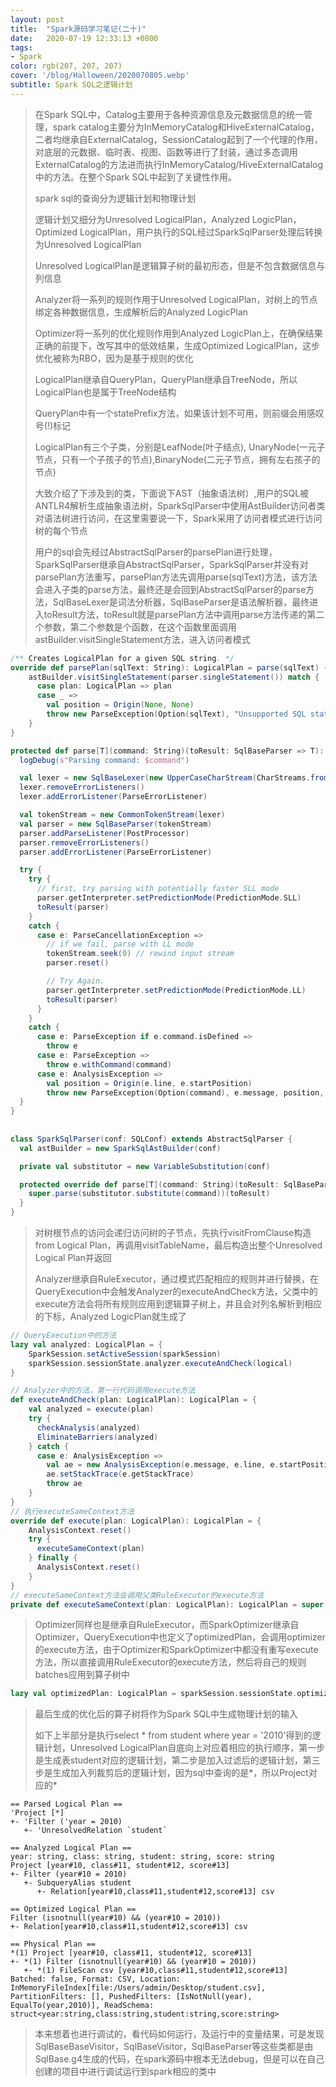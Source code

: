 ```yaml
---
layout: post
title:  "Spark源码学习笔记(二十)"
date:   2020-07-19 12:33:13 +0800
tags:
- Spark
color: rgb(207, 207, 207)
cover: '/blog/Halloween/2020070805.webp'
subtitle: Spark SQL之逻辑计划
---
```

> 在Spark SQL中，Catalog主要用于各种资源信息及元数据信息的统一管理，spark catalog主要分为InMemoryCatalog和HiveExternalCatalog，二者均继承自ExternalCatalog，SessionCatalog起到了一个代理的作用，对底层的元数据、临时表、视图、函数等进行了封装，通过多态调用ExternalCatalog的方法进而执行InMemoryCatalog/HiveExternalCatalog中的方法。在整个Spark SQL中起到了关键性作用。
> 
> spark sql的查询分为逻辑计划和物理计划
> 
> 逻辑计划又细分为Unresolved LogicalPlan，Analyzed LogicPlan，Optimized LogicalPlan，用户执行的SQL经过SparkSqlParser处理后转换为Unresolved LogicalPlan
> 
> Unresolved LogicalPlan是逻辑算子树的最初形态，但是不包含数据信息与列信息
> 
> Analyzer将一系列的规则作用于Unresolved LogicalPlan，对树上的节点绑定各种数据信息，生成解析后的Analyzed LogicPlan
> 
> Optimizer将一系列的优化规则作用到Analyzed LogicPlan上，在确保结果正确的前提下，改写其中的低效结果，生成Optimized LogicalPlan，这步优化被称为RBO，因为是基于规则的优化
> 
> LogicalPlan继承自QueryPlan，QueryPlan继承自TreeNode，所以LogicalPlan也是属于TreeNode结构
> 
> QueryPlan中有一个statePrefix方法，如果该计划不可用，则前缀会用感叹号(!)标记
> 
> LogicalPlan有三个子类，分别是LeafNode(叶子结点), UnaryNode(一元子节点，只有一个子孩子的节点),BinaryNode(二元子节点，拥有左右孩子的节点)
> 
> 大致介绍了下涉及到的类，下面说下AST（抽象语法树）,用户的SQL被ANTLR4解析生成抽象语法树，SparkSqlParser中使用AstBuilder访问者类对语法树进行访问，在这里需要说一下，Spark采用了访问者模式进行访问树的每个节点
> 
> 用户的sql会先经过AbstractSqlParser的parsePlan进行处理，SparkSqlParser继承自AbstractSqlParser，SparkSqlParser并没有对parsePlan方法重写，parsePlan方法先调用parse(sqlText)方法，该方法会进入子类的parse方法，最终还是会回到AbstractSqlParser的parse方法，SqlBaseLexer是词法分析器，SqlBaseParser是语法解析器，最终进入toResult方法，toResult就是parsePlan方法中调用parse方法传递的第二个参数，第二个参数是个函数，在这个函数里面调用astBuilder.visitSingleStatement方法，进入访问者模式


```scala
/** Creates LogicalPlan for a given SQL string. */
override def parsePlan(sqlText: String): LogicalPlan = parse(sqlText) { parser =>
    astBuilder.visitSingleStatement(parser.singleStatement()) match {
      case plan: LogicalPlan => plan
      case _ =>
        val position = Origin(None, None)
        throw new ParseException(Option(sqlText), "Unsupported SQL statement", position, position)
    }
}

protected def parse[T](command: String)(toResult: SqlBaseParser => T): T = {
  logDebug(s"Parsing command: $command")

  val lexer = new SqlBaseLexer(new UpperCaseCharStream(CharStreams.fromString(command)))
  lexer.removeErrorListeners()
  lexer.addErrorListener(ParseErrorListener)

  val tokenStream = new CommonTokenStream(lexer)
  val parser = new SqlBaseParser(tokenStream)
  parser.addParseListener(PostProcessor)
  parser.removeErrorListeners()
  parser.addErrorListener(ParseErrorListener)

  try {
    try {
      // first, try parsing with potentially faster SLL mode
      parser.getInterpreter.setPredictionMode(PredictionMode.SLL)
      toResult(parser)
    }
    catch {
      case e: ParseCancellationException =>
        // if we fail, parse with LL mode
        tokenStream.seek(0) // rewind input stream
        parser.reset()

        // Try Again.
        parser.getInterpreter.setPredictionMode(PredictionMode.LL)
        toResult(parser)
      }
    }
    catch {
      case e: ParseException if e.command.isDefined =>
        throw e
      case e: ParseException =>
        throw e.withCommand(command)
      case e: AnalysisException =>
        val position = Origin(e.line, e.startPosition)
        throw new ParseException(Option(command), e.message, position, position)
  }
}
  
  
class SparkSqlParser(conf: SQLConf) extends AbstractSqlParser {
  val astBuilder = new SparkSqlAstBuilder(conf)

  private val substitutor = new VariableSubstitution(conf)

  protected override def parse[T](command: String)(toResult: SqlBaseParser => T): T = {
    super.parse(substitutor.substitute(command))(toResult)
  }
}
```
> 对树根节点的访问会递归访问树的子节点，先执行visitFromClause构造from Logical Plan，再调用visitTableName，最后构造出整个Unresolved Logical Plan并返回
> 
> Analyzer继承自RuleExecutor，通过模式匹配相应的规则并进行替换，在QueryExecution中会触发Analyzer的executeAndCheck方法，父类中的execute方法会将所有规则应用到逻辑算子树上，并且会对列名解析到相应的下标，Analyzed LogicPlan就生成了

```scala
// QueryExecution中的方法
lazy val analyzed: LogicalPlan = {
    SparkSession.setActiveSession(sparkSession)
    sparkSession.sessionState.analyzer.executeAndCheck(logical)
}

// Analyzer中的方法，第一行代码调用execute方法
def executeAndCheck(plan: LogicalPlan): LogicalPlan = {
    val analyzed = execute(plan)
    try {
      checkAnalysis(analyzed)
      EliminateBarriers(analyzed)
    } catch {
      case e: AnalysisException =>
        val ae = new AnalysisException(e.message, e.line, e.startPosition, Option(analyzed))
        ae.setStackTrace(e.getStackTrace)
        throw ae
    }
}
// 执行executeSameContext方法
override def execute(plan: LogicalPlan): LogicalPlan = {
    AnalysisContext.reset()
    try {
      executeSameContext(plan)
    } finally {
      AnalysisContext.reset()
    }
}
// executeSameContext方法会调用父类RuleExecutor的execute方法
private def executeSameContext(plan: LogicalPlan): LogicalPlan = super.execute(plan)
```

> Optimizer同样也是继承自RuleExecutor，而SparkOptimizer继承自Optimizer，QueryExecution中也定义了optimizedPlan，会调用optimizer的execute方法，由于Optimizer和SparkOptimizer中都没有重写execute方法，所以直接调用RuleExecutor的execute方法，然后将自己的规则batches应用到算子树中

```scala
lazy val optimizedPlan: LogicalPlan = sparkSession.sessionState.optimizer.execute(withCachedData)
```
> 最后生成的优化后的算子树将作为Spark SQL中生成物理计划的输入
> 
> 如下上半部分是执行select * from student where year = '2010'得到的逻辑计划，Unresolved LogicalPlan自底向上对应着相应的执行顺序，第一步是生成表student对应的逻辑计划，第二步是加入过滤后的逻辑计划，第三步是生成加入列裁剪后的逻辑计划，因为sql中查询的是\*，所以Project对应的\*

```
== Parsed Logical Plan ==
'Project [*]
+- 'Filter ('year = 2010)
   +- 'UnresolvedRelation `student`

== Analyzed Logical Plan ==
year: string, class: string, student: string, score: string
Project [year#10, class#11, student#12, score#13]
+- Filter (year#10 = 2010)
   +- SubqueryAlias student
      +- Relation[year#10,class#11,student#12,score#13] csv

== Optimized Logical Plan ==
Filter (isnotnull(year#10) && (year#10 = 2010))
+- Relation[year#10,class#11,student#12,score#13] csv

== Physical Plan ==
*(1) Project [year#10, class#11, student#12, score#13]
+- *(1) Filter (isnotnull(year#10) && (year#10 = 2010))
   +- *(1) FileScan csv [year#10,class#11,student#12,score#13] Batched: false, Format: CSV, Location: InMemoryFileIndex[file:/Users/admin/Desktop/student.csv], PartitionFilters: [], PushedFilters: [IsNotNull(year), EqualTo(year,2010)], ReadSchema: struct<year:string,class:string,student:string,score:string>
```

> 
> 本来想着也进行调试的，看代码如何运行，及运行中的变量结果，可是发现SqlBaseBaseVisitor，SqlBaseVisitor，SqlBaseParser等这些类都是由SqlBase.g4生成的代码，在spark源码中根本无法debug，但是可以在自己创建的项目中进行调试运行到spark相应的类中